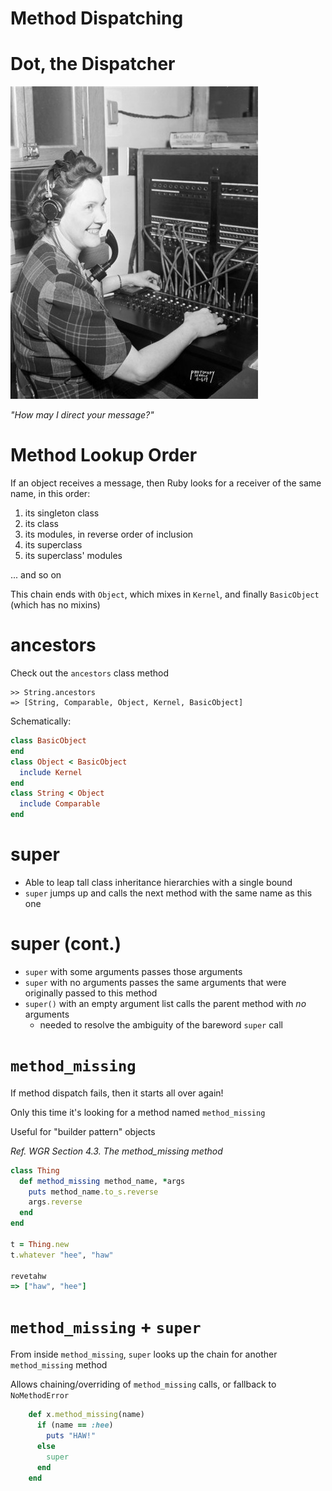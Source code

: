 <!SLIDE subsection>
# Method Dispatching

<!SLIDE center>
# Dot, the Dispatcher

![dot](dot.jpg)

*"How may I direct your message?"*

# Method Lookup Order
If an object receives a message, then Ruby looks for a receiver of the same name, in this order:

1. its singleton class
2. its class
3. its modules, in reverse order of inclusion
4. its superclass
5. its superclass' modules

... and so on

This chain ends with `Object`, which mixes in `Kernel`, and finally `BasicObject` (which has no mixins)

# ancestors

Check out the `ancestors` class method

    >> String.ancestors
    => [String, Comparable, Object, Kernel, BasicObject]

Schematically:

```ruby
class BasicObject
end
class Object < BasicObject
  include Kernel
end
class String < Object
  include Comparable
end
```


<!SLIDE incremental>
# super

* Able to leap tall class inheritance hierarchies with a single bound
* `super` jumps up and calls the next method with the same name as this one

# super (cont.)
* `super` with some arguments passes those arguments
* `super` with no arguments passes the same arguments that were originally passed to this method
* `super()` with an empty argument list calls the parent method with *no* arguments
  * needed to resolve the ambiguity of the bareword `super` call

# `method_missing`

If method dispatch fails, then it starts all over again!

Only this time it's looking for a method named `method_missing`

Useful for "builder pattern" objects

*Ref. WGR Section 4.3. The method_missing method*

```ruby
class Thing
  def method_missing method_name, *args
    puts method_name.to_s.reverse
    args.reverse
  end
end

t = Thing.new
t.whatever "hee", "haw"

revetahw
=> ["haw", "hee"]
```

# `method_missing` + `super`

From inside `method_missing`, `super` looks up the chain for another `method_missing` method

Allows chaining/overriding of `method_missing` calls, or fallback to `NoMethodError`

```ruby
    def x.method_missing(name)
      if (name == :hee)
        puts "HAW!"
      else
        super
      end
    end
```

